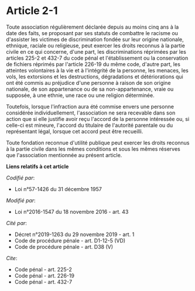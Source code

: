 # Article 2-1

Toute association régulièrement déclarée depuis au moins cinq ans à la date des faits, se proposant par ses statuts de
combattre le racisme ou d'assister les victimes de discrimination fondée sur leur origine nationale, ethnique, raciale ou
religieuse, peut exercer les droits reconnus à la partie civile en ce qui concerne, d'une part, les discriminations réprimées
par les articles 225-2 et 432-7 du code pénal et l'établissement ou la conservation de fichiers réprimés par l'article 226-19
du même code, d'autre part, les atteintes volontaires à la vie et à l'intégrité de la personne, les menaces, les vols, les
extorsions et les destructions, dégradations et détériorations qui ont été commis au préjudice d'une personne à raison de son
origine nationale, de son appartenance ou de sa non-appartenance, vraie ou supposée, à une ethnie, une race ou une religion
déterminée. 

Toutefois, lorsque l'infraction aura été commise envers une personne considérée individuellement, l'association ne sera
recevable dans son action que si elle justifie avoir reçu l'accord de la personne intéressée ou, si celle-ci est mineure,
l'accord du titulaire de l'autorité parentale ou du représentant légal, lorsque cet accord peut être recueilli.

Toute fondation reconnue d'utilité publique peut exercer les droits reconnus à la partie civile dans les mêmes conditions et
sous les mêmes réserves que l'association mentionnée au présent article.

**Liens relatifs à cet article**

_Codifié par_:

  - Loi n°57-1426 du 31 décembre 1957

_Modifié par_:

  - Loi n°2016-1547 du 18 novembre 2016 - art. 43

_Cité par_:

  - Décret n°2019-1263 du 29 novembre 2019 - art. 1
  - Code de procédure pénale - art. D1-12-5 (VD)
  - Code de procédure pénale - art. D38 (V)

_Cite_:

  - Code pénal - art. 225-2
  - Code pénal - art. 226-19
  - Code pénal - art. 432-7
